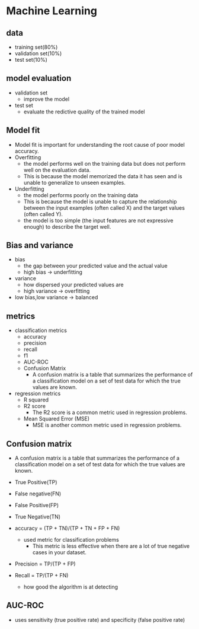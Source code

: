 # Machine Learning 

## data
+ training set(80%)
+ validation set(10%)
+ test set(10%)

## model evaluation
+ validation set
    + improve the model
+ test set
    + evaluate the redictive quality of the trained model

## Model fit
+ Model fit is important for understanding the root cause of poor model accuracy.
+ Overfitting
    +  the model performs well on the training data but does not perform well on the evaluation data.
    + This is because the model memorized the data it has seen and is unable to generalize to unseen examples.
+ Underfitting
    + the model performs poorly on the training data
    + This is because the model is unable to capture the relationship between the input examples (often called X) and the target values (often called Y).
    + the model is too simple (the input features are not expressive enough) to describe the target well.

## Bias and variance
+ bias
    +  the gap between your predicted value and the actual value
    + high bias -> underfitting
+ variance
    + how dispersed your predicted values are
    + high variance -> overfitting
+ low bias,low variance -> balanced


## metrics
+ classification metrics
    + accuracy
    + precision
    + recall
    + f1
    + AUC-ROC
    + Confusion Matrix
        + A confusion matrix is a table that summarizes the performance of a classification model on a set of test data for which the true values are known. 
+ regression metrics
    + R squared
    + R2 score
        + The R2 score is a common metric used in regression problems.
    + Mean Squared Error (MSE)
        + MSE is another common metric used in regression problems. 


## Confusion matrix
+  A confusion matrix is a table that summarizes the performance of a classification model on a set of test data for which the true values are known.

+ True Positive(TP)
+ False negative(FN)
+ False Positive(FP)
+ True Negative(TN)
+ accuracy = (TP + TN)/(TP + TN + FP + FN)
    + used metric for classification problems
        + This metric is less effective when there are a lot of true negative cases in your dataset. 
+ Precision = TP/(TP + FP)
+ Recall = TP/(TP + FN)
    + how good the algorithm is at detecting

## AUC-ROC
+ uses sensitivity (true positive rate) and specificity (false positive rate)

